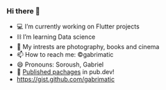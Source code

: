 ### Hi there 👋

- 💻 I’m currently working on Flutter projects
- ⛓️ I’m learning Data science
- 🧩 My intrests are photography, books and cinema
- 📫 How to reach me: ©gabrimatic
- 😄 Pronouns: Soroush, Gabriel
- 📎 [Published pachages](https://pub.dev/publishers/gabrimatic.info/packages "My pachages") in pub.dev!
- https://gist.github.com/gabrimatic
